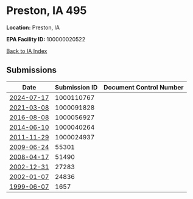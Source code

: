 # Preston, IA 495

**Location:** Preston, IA

**EPA Facility ID:** 100000020522

[Back to IA Index](../../index.md)

## Submissions

| Date | Submission ID | Document Control Number |
|------|--------------|-------------------------|
| [2024-07-17](submissions/1000110767.md) | 1000110767 |  |
| [2021-03-08](submissions/1000091828.md) | 1000091828 |  |
| [2016-08-08](submissions/1000056927.md) | 1000056927 |  |
| [2014-06-10](submissions/1000040264.md) | 1000040264 |  |
| [2011-11-29](submissions/1000024937.md) | 1000024937 |  |
| [2009-06-24](submissions/55301.md) | 55301 |  |
| [2008-04-17](submissions/51490.md) | 51490 |  |
| [2002-12-31](submissions/27283.md) | 27283 |  |
| [2002-01-07](submissions/24836.md) | 24836 |  |
| [1999-06-07](submissions/1657.md) | 1657 |  |
